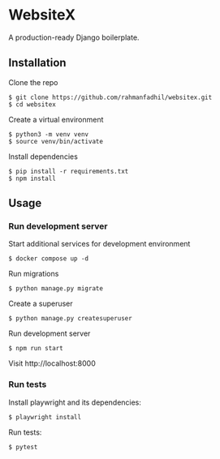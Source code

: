 # WebsiteX

A production-ready Django boilerplate.

## Installation

Clone the repo

```
$ git clone https://github.com/rahmanfadhil/websitex.git
$ cd websitex
```

Create a virtual environment

```
$ python3 -m venv venv
$ source venv/bin/activate
```

Install dependencies

```
$ pip install -r requirements.txt
$ npm install
```

## Usage

### Run development server

Start additional services for development environment

```
$ docker compose up -d
```

Run migrations

```
$ python manage.py migrate
```

Create a superuser

```
$ python manage.py createsuperuser
```

Run development server

```
$ npm run start
```

Visit http://localhost:8000

### Run tests

Install playwright and its dependencies:

```
$ playwright install
```

Run tests:

```
$ pytest
```
